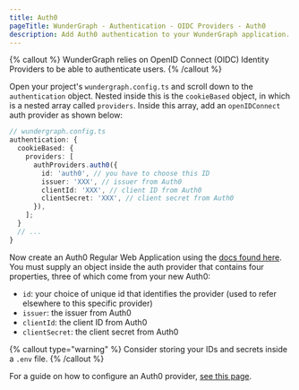 ```yaml
---
title: Auth0
pageTitle: WunderGraph - Authentication - OIDC Providers - Auth0
description: Add Auth0 authentication to your WunderGraph application.
---
```


{% callout %}
WunderGraph relies on OpenID Connect (OIDC) Identity Providers to be able to authenticate users.
{% /callout %}

Open your project's `wundergraph.config.ts` and scroll down to the `authentication` object.
Nested inside this is the `cookieBased` object, in which is a nested array called `providers`.
Inside this array, add an `openIDConnect` auth provider as shown below:

```typescript
// wundergraph.config.ts
authentication: {
  cookieBased: {
    providers: [
      authProviders.auth0({
        id: 'auth0', // you have to choose this ID
        issuer: 'XXX', // issuer from Auth0
        clientId: 'XXX', // client ID from Auth0
        clientSecret: 'XXX', // client secret from Auth0
      }),
    ];
  }
  // ...
}
```

Now create an Auth0 Regular Web Application using the
[docs found here](https://auth0.com/docs/get-started/auth0-overview/create-applications).
You must supply an object inside the auth provider that contains four properties,
three of which come from your new Auth0:

- `id`: your choice of unique id that identifies the provider (used to refer elsewhere to this specific provider)
- `issuer`: the issuer from Auth0
- `clientId`: the client ID from Auth0
- `clientSecret`: the client secret from Auth0

{% callout type="warning" %}
Consider storing your IDs and secrets inside a `.env` file.
{% /callout %}

For a guide on how to configure an Auth0 provider, [see this page](/docs/examples/auth0-openid-connect-authentication).
